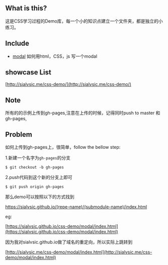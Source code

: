 ## What is this?

这是CSS学习过程的Demo库，每一个小的知识点建立一个文件夹，都是独立的小练习。

## Include 

- [modal](https://sialvsic.github.io/css-demo/modal/index.html) 如何用html，CSS，js 写一个modal 


## showcase List 

[http://sialvsic.me/css-demo/](http://sialvsic.me/css-demo/)


## Note

所有的的示例上传到gh-pages,注意在上传的时候，记得同时push to master 和 gh-pages,

## Problem
如何上传到gh-pages上，很简单，follow the bellow step:

1.新建一个名字为`gh-pages`的分支
```
$ git checkout -b gh-pages

```

2.push代码到这个新的分支上即可
```
$ git push origin gh-pages

```

那么demo可以按照以下的方式找到 

https://sialvsic.github.io/(repe-name)/(submodule-name)/index.html

eg:

[https://sialvsic.github.io/css-demo/modal/index.html](https://sialvsic.github.io/css-demo/modal/index.html)

因为我对sialvsic.github.io做了域名的重定向，所以实际上跳转到

[http://sialvsic.me/css-demo/modal/index.html](http://sialvsic.me/css-demo/modal/index.html)



